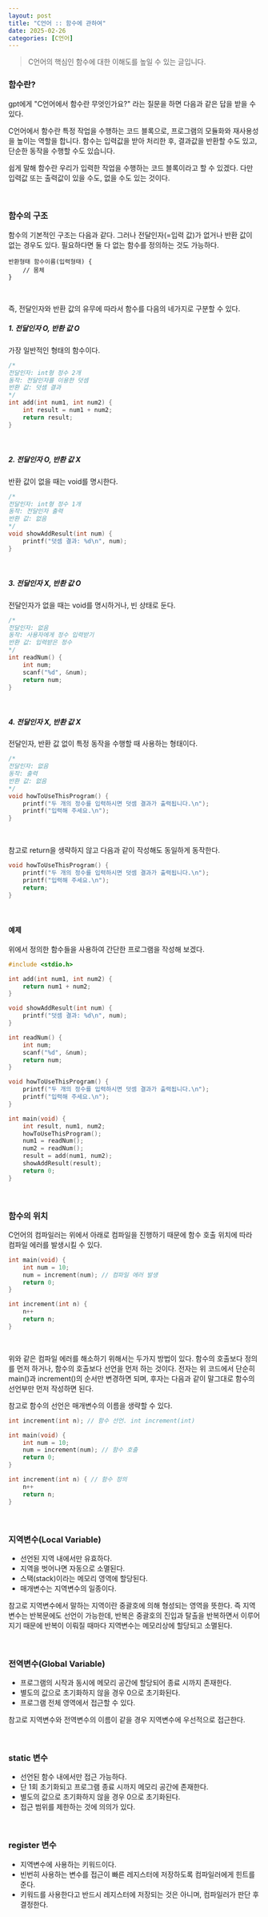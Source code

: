 ```yaml
---
layout: post
title: "C언어 :: 함수에 관하여"
date: 2025-02-26
categories: [C언어]
---
```


> C언어의 핵심인 함수에 대한 이해도를 높일 수 있는 글입니다.

### 함수란?
gpt에게 "C언어에서 함수란 무엇인가요?" 라는 질문을 하면 다음과 같은 답을 받을 수 있다.

C언어에서 함수란 특정 작업을 수행하는 코드 블록으로, 프로그램의 모듈화와 재사용성을 높이는 역할을 합니다. 함수는 입력값을 받아 처리한 후, 결과값을 반환할 수도 있고, 단순한 동작을 수행할 수도 있습니다.

쉽게 말해 함수란 우리가 입력한 작업을 수행하는 코드 블록이라고 할 수 있겠다. 다만 입력값 또는 출력값이 있을 수도, 없을 수도 있는 것이다.

<br>

### 함수의 구조
함수의 기본적인 구조는 다음과 같다. 그러나 전달인자(=입력 값)가 없거나 반환 값이 없는 경우도 있다. 필요하다면 둘 다 없는 함수를 정의하는 것도 가능하다.

```
반환형태 함수이름(입력형태) {
    // 몸체
}
```

<br>

즉, 전달인자와 반환 값의 유무에 따라서 함수를 다음의 네가지로 구분할 수 있다.

##### 1. 전달인자 O, 반환 값 O

가장 일반적인 형태의 함수이다.

```c
/*
전달인자: int형 정수 2개
동작: 전달인자를 이용한 덧셈
반환 값: 덧셈 결과
*/
int add(int num1, int num2) {
    int result = num1 + num2;
    return result;
}
```

<br>

##### 2. 전달인자 O, 반환 값 X

반환 값이 없을 때는 void를 명시한다.

```c
/*
전달인자: int형 정수 1개
동작: 전달인자 출력
반환 값: 없음
*/
void showAddResult(int num) {
    printf("덧셈 결과: %d\n", num);
}
```

<br>

##### 3. 전달인자 X, 반환 값 O

전달인자가 없을 때는 void를 명시하거나, 빈 상태로 둔다.

```c
/*
전달인자: 없음
동작: 사용자에게 정수 입력받기
반환 값: 입력받은 정수
*/
int readNum() {
    int num;
    scanf("%d", &num);
    return num;
}
```

<br>

##### 4. 전달인자 X, 반환 값 X

전달인자, 반환 값 없이 특정 동작을 수행할 때 사용하는 형태이다.

```c
/*
전달인자: 없음
동작: 출력
반환 값: 없음
*/
void howToUseThisProgram() {
    printf("두 개의 정수를 입력하시면 덧셈 결과가 출력됩니다.\n");
    printf("입력해 주세요.\n");
}
```

<br>

참고로 return을 생략하지 않고 다음과 같이 작성해도 동일하게 동작한다.

```c
void howToUseThisProgram() {
    printf("두 개의 정수를 입력하시면 덧셈 결과가 출력됩니다.\n");
    printf("입력해 주세요.\n");
    return;
}
```

<br>

#### 예제

위에서 정의한 함수들을 사용하여 간단한 프로그램을 작성해 보겠다.

```c
#include <stdio.h>

int add(int num1, int num2) {
    return num1 + num2;
}

void showAddResult(int num) {
    printf("덧셈 결과: %d\n", num);
}

int readNum() {
    int num;
    scanf("%d", &num);
    return num;
}

void howToUseThisProgram() {
    printf("두 개의 정수를 입력하시면 덧셈 결과가 출력됩니다.\n");
    printf("입력해 주세요.\n");
}

int main(void) {
    int result, num1, num2;
    howToUseThisProgram();
    num1 = readNum();
    num2 = readNum();
    result = add(num1, num2);
    showAddResult(result);
    return 0;
}
```

<br>

### 함수의 위치

C언어의 컴파일러는 위에서 아래로 컴파일을 진행하기 때문에 함수 호출 위치에 따라 컴파일 에러를 발생시킬 수 있다.

```c
int main(void) {
    int num = 10;
    num = increment(num); // 컴파일 에러 발생
    return 0;
}

int increment(int n) {
    n++
    return n;
}
```

<br>

위와 같은 컴파일 에러를 해소하기 위해서는 두가지 방법이 있다. 함수의 호출보다 정의를 먼저 하거나, 함수의 호출보다 선언을 먼저 하는 것이다.
전자는 위 코드에서 단순히 main()과 increment()의 순서만 변경하면 되며, 후자는 다음과 같이 말그대로 함수의 선언부만 먼저 작성하면 된다.

참고로 함수의 선언은 매개변수의 이름을 생략할 수 있다.

```c
int increment(int n); // 함수 선언. int increment(int)

int main(void) {
    int num = 10;
    num = increment(num); // 함수 호출
    return 0;
}

int increment(int n) { // 함수 정의
    n++
    return n;
}
```

<br>

### 지역변수(Local Variable)

- 선언된 지역 내에서만 유효하다.
- 지역을 벗어나면 자동으로 소멸된다.
- 스택(stack)이라는 메모리 영역에 할당된다.
- 매개변수는 지역변수의 일종이다.

참고로 지역변수에서 말하는 지역이란 중괄호에 의해 형성되는 영역을 뜻한다. 즉 지역변수는 반복문에도 선언이 가능한데, 반복은 중괄호의 진입과 탈출을 반복하면서 이루어지기 때문에 반복이 이뤄질 때마다 지역변수는 메모리상에 할당되고 소멸된다.

<br>

### 전역변수(Global Variable)

- 프로그램의 시작과 동시에 메모리 공간에 할당되어 종료 시까지 존재한다.
- 별도의 값으로 초기화하지 않을 경우 0으로 초기화된다.
- 프로그램 전체 영역에서 접근할 수 있다.

참고로 지역변수와 전역변수의 이름이 같을 경우 지역변수에 우선적으로 접근한다.

<br>

### static 변수

- 선언된 함수 내에서만 접근 가능하다.
- 단 1회 초기화되고 프로그램 종료 시까지 메모리 공간에 존재한다.
- 별도의 값으로 초기화하지 않을 경우 0으로 초기화된다.
- 접근 범위를 제한하는 것에 의의가 있다.

<br>

### register 변수

- 지역변수에 사용하는 키워드이다.
- 빈번히 사용하는 변수를 접근이 빠른 레지스터에 저장하도록 컴파일러에게 힌트를 준다.
- 키워드를 사용한다고 반드시 레지스터에 저장되는 것은 아니며, 컴파일러가 판단 후 결정한다.